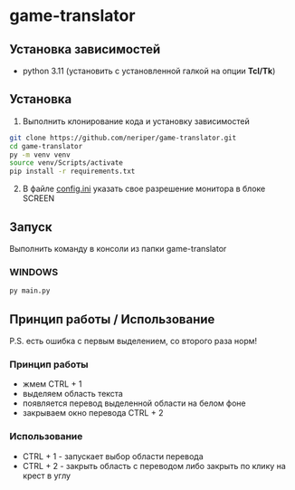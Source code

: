 # game-translator

## Установка зависимостей
- python 3.11 (установить с установленной галкой на опции **Tcl/Tk**)

## Установка
1. Выполнить клонирование кода и установку зависимостей
```bash
git clone https://github.com/neriper/game-translator.git
cd game-translator
py -m venv venv
source venv/Scripts/activate
pip install -r requirements.txt
```
2. В файле [config.ini](config.ini) указать свое разрешение монитора в блоке SCREEN

## Запуск
Выполнить команду в консоли из папки game-translator

### WINDOWS
```bash
py main.py
```

## Принцип работы / Использование
P.S. есть ошибка с первым выделением, со второго раза норм!

### Принцип работы
- жмем CTRL + 1
- выделяем область текста
- появляется перевод выделенной области на белом фоне
- закрываем окно перевода CTRL + 2

### Использование
- CTRL + 1 - запускает выбор области перевода
- CTRL + 2 - закрыть область с переводом либо закрыть по клику на крест в углу